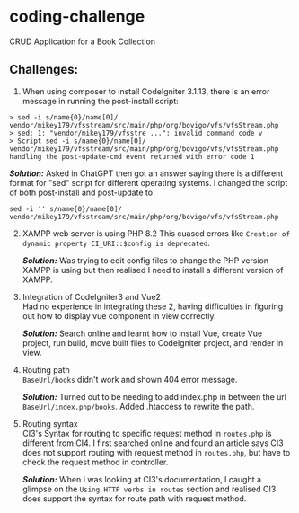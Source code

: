 # coding-challenge
CRUD Application for a Book Collection

## Challenges:
  1. When using composer to install CodeIgniter 3.1.13, there is an error message in running the post-install script:

    > sed -i s/name{0}/name[0]/ vendor/mikey179/vfsstream/src/main/php/org/bovigo/vfs/vfsStream.php
    > sed: 1: "vendor/mikey179/vfsstre ...": invalid command code v
    > Script sed -i s/name{0}/name[0]/ vendor/mikey179/vfsstream/src/main/php/org/bovigo/vfs/vfsStream.php handling the post-update-cmd event returned with error code 1
    
***Solution:*** Asked in ChatGPT then got an answer saying there is a different format for "sed" script for different operating systems. I changed the script of both post-install and post-update to
    
  ```sed -i '' s/name{0}/name[0]/ vendor/mikey179/vfsstream/src/main/php/org/bovigo/vfs/vfsStream.php```

  2. XAMPP web server is using PHP 8.2
     This cuased errors like  ```Creation of dynamic property CI_URI::$config is deprecated```.  

     ***Solution:*** Was trying to edit config files to change the PHP version XAMPP is using but then realised I need to install a different version of XAMPP.

  3. Integration of CodeIgniter3 and Vue2  
     Had no experience in integrating these 2, having difficulties in figuring out how to display vue component in view correctly.

     ***Solution:*** Search online and learnt how to install Vue, create Vue project, run build, move built files to CodeIgniter project, and render in view.

  4. Routing path  
     ```BaseUrl/books``` didn't work and shown 404 error message.
     
     ***Solution:*** Turned out to be needing to add index.php in between the url ```BaseUrl/index.php/books```. Added .htaccess to rewrite the path.

  5. Routing syntax  
     CI3's Syntax for routing to specific request method in ```routes.php``` is different from CI4. I first searched online and found an article says CI3 does not support routing with request method in ```routes.php```, but have to check the request method in controller. 
     
     ***Solution:*** When I was looking at CI3's documentation, I caught a glimpse on the ```Using HTTP verbs in routes``` section and realised CI3 does support the syntax for route path with request method.
